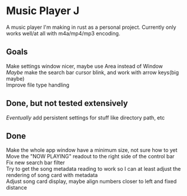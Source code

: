 # Music Player J
A music player I'm making in rust as a personal project. Currently only works well/at all with m4a/mp4/mp3 encoding.  


## Goals
Make settings window nicer, maybe use Area instead of Window  
*Maybe* make the search bar cursor blink, and work with arrow keys(big maybe)  
Improve file type handling  



Done, but not tested extensively
--------------------------------
*Eventually* add persistent settings for stuff like directory path, etc  


Done
--------------------------------
Make the whole app window have a minimum size, not sure how to yet
Move the "NOW PLAYING" readout to the right side of the control bar  
Fix new search bar filter  
Try to get the song metadata reading to work so I can at least adjust the rendering of song card with metadata  
Adjust song card display, maybe align numbers closer to left and fixed distance  
